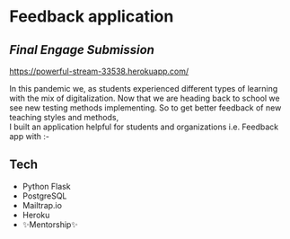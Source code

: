 # Feedback application
## _Final Engage Submission_
https://powerful-stream-33538.herokuapp.com/

In this pandemic we, as students experienced different types of learning with the mix of digitalization.
Now that we are heading back to school we see new testing methods implementing. So to get better feedback of new teaching styles and methods,<br>
I built an application helpful for students and organizations i.e. Feedback app with :-
## Tech

- Python Flask
- PostgreSQL
- Mailtrap.io
- Heroku
- ✨Mentorship✨

